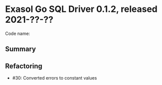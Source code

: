 # Exasol Go SQL Driver 0.1.2, released 2021-??-??

Code name: 

## Summary

## Refactoring

* #30: Converted errors to constant values

